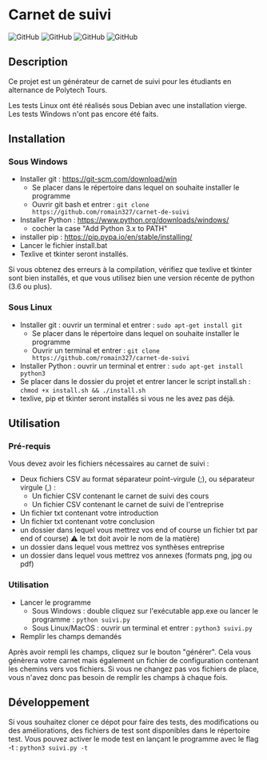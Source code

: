 # Carnet de suivi
![GitHub](https://img.shields.io/badge/License-MIT-blue) ![GitHub](https://img.shields.io/badge/Statut-Opérationnel-dark_green) ![GitHub](https://img.shields.io/badge/Tests_Linux-Opérationnel-green) ![GitHub](https://img.shields.io/badge/Tests_Windows-Inconnu-red)


## Description
Ce projet est un générateur de carnet de suivi pour les étudiants en alternance de Polytech Tours.

Les tests Linux ont été réalisés sous Debian avec une installation vierge.
Les tests Windows n'ont pas encore été faits.
## Installation
### Sous Windows
- Installer git : https://git-scm.com/download/win
  - Se placer dans le répertoire dans lequel on souhaite installer le programme
  - Ouvrir git bash et entrer : `git clone https://github.com/romain327/carnet-de-suivi`
- Installer Python : https://www.python.org/downloads/windows/
  - cocher la case "Add Python 3.x to PATH"
- installer pip : https://pip.pypa.io/en/stable/installing/
- Lancer le fichier install.bat
- Texlive et tkinter seront installés.

Si vous obtenez des erreurs à la compilation, vérifiez que texlive et tkinter sont bien installés, et que vous utilisez bien une version récente de python (3.6 ou plus).

### Sous Linux
- Installer git : ouvrir un terminal et entrer : `sudo apt-get install git`
  - Se placer dans le répertoire dans lequel on souhaite installer le programme
  - Ouvrir un terminal et entrer : `git clone https://github.com/romain327/carnet-de-suivi`
- Installer Python : ouvrir un terminal et entrer : `sudo apt-get install python3`
- Se placer dans le dossier du projet et entrer lancer le script install.sh : `chmod +x install.sh && ./install.sh`
- texlive, pip et tkinter seront installés si vous ne les avez pas déjà.

## Utilisation
### Pré-requis
Vous devez avoir les fichiers nécessaires au carnet de suivi :
- Deux fichiers CSV au format séparateur point-virgule (;), ou séparateur virgule (,) :
  - Un fichier CSV contenant le carnet de suivi des cours
  - Un fichier CSV contenant le carnet de suivi de l'entreprise
- Un fichier txt contenant votre introduction
- Un fichier txt contenant votre conclusion
- un dossier dans lequel vous mettrez vos end of course un fichier txt par end of course) ⚠️ le txt doit avoir le nom de la matière)
- un dossier dans lequel vous mettrez vos synthèses entreprise
- un dossier dans lequel vous mettrez vos annexes (formats png, jpg ou pdf)

### Utilisation
- Lancer le programme
  - Sous Windows : double cliquez sur l'exécutable app.exe ou lancer le programme : `python suivi.py`
  - Sous Linux/MacOS : ouvrir un terminal et entrer : `python3 suivi.py`
- Remplir les champs demandés

Après avoir rempli les champs, cliquez sur le bouton "générer". Cela vous génèrera votre carnet mais également un fichier de configuration contenant les chemins vers vos fichiers. Si vous ne changez pas vos fichiers de place, vous n'avez donc pas besoin de remplir les champs à chaque fois.

## Développement
Si vous souhaitez cloner ce dépot pour faire des tests, des modifications ou des améliorations, des fichiers de test sont disponibles dans le répertoire test.
Vous pouvez activer le mode test en lançant le programme avec le flag -t : `python3 suivi.py -t`
